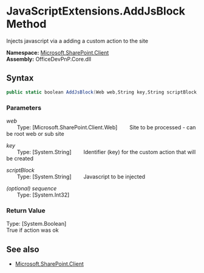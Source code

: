 # JavaScriptExtensions.AddJsBlock Method  
Injects javascript via a adding a custom action to the site  

**Namespace:** [Microsoft.SharePoint.Client](Microsoft.SharePoint.Client.md)  
**Assembly:** OfficeDevPnP.Core.dll  
## Syntax
```C#
public static boolean AddJsBlock(Web web,String key,String scriptBlock,Int32 sequence)
```
### Parameters
*web*  
&emsp;&emsp;Type: [Microsoft.SharePoint.Client.Web] 
&emsp;&emsp;Site to be processed - can be root web or sub site  
  
*key*  
&emsp;&emsp;Type: [System.String] 
&emsp;&emsp;Identifier (key) for the custom action that will be created  
  
*scriptBlock*  
&emsp;&emsp;Type: [System.String] 
&emsp;&emsp;Javascript to be injected  
  
*(optional) sequence*  
&emsp;&emsp;Type: [System.Int32] 
&emsp;&emsp;  
  
### Return Value
Type: [System.Boolean]  
True if action was ok

## See also
- [Microsoft.SharePoint.Client](Microsoft.SharePoint.Client.md)

